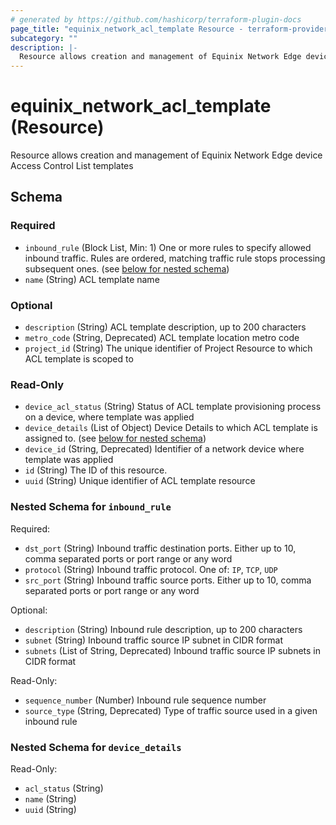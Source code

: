 ```yaml
---
# generated by https://github.com/hashicorp/terraform-plugin-docs
page_title: "equinix_network_acl_template Resource - terraform-provider-equinix"
subcategory: ""
description: |-
  Resource allows creation and management of Equinix Network Edge device Access Control List templates
---
```


# equinix_network_acl_template (Resource)

Resource allows creation and management of Equinix Network Edge device Access Control List templates



<!-- schema generated by tfplugindocs -->
## Schema

### Required

- `inbound_rule` (Block List, Min: 1) One or more rules to specify allowed inbound traffic. Rules are ordered, matching traffic rule stops processing subsequent ones. (see [below for nested schema](#nestedblock--inbound_rule))
- `name` (String) ACL template name

### Optional

- `description` (String) ACL template description, up to 200 characters
- `metro_code` (String, Deprecated) ACL template location metro code
- `project_id` (String) The unique identifier of Project Resource to which ACL template is scoped to

### Read-Only

- `device_acl_status` (String) Status of ACL template provisioning process on a device, where template was applied
- `device_details` (List of Object) Device Details to which ACL template is assigned to. (see [below for nested schema](#nestedatt--device_details))
- `device_id` (String, Deprecated) Identifier of a network device where template was applied
- `id` (String) The ID of this resource.
- `uuid` (String) Unique identifier of ACL template resource

<a id="nestedblock--inbound_rule"></a>
### Nested Schema for `inbound_rule`

Required:

- `dst_port` (String) Inbound traffic destination ports. Either up to 10, comma separated ports or port range or any word
- `protocol` (String) Inbound traffic protocol. One of: `IP`, `TCP`, `UDP`
- `src_port` (String) Inbound traffic source ports. Either up to 10, comma separated ports or port range or any word

Optional:

- `description` (String) Inbound rule description, up to 200 characters
- `subnet` (String) Inbound traffic source IP subnet in CIDR format
- `subnets` (List of String, Deprecated) Inbound traffic source IP subnets in CIDR format

Read-Only:

- `sequence_number` (Number) Inbound rule sequence number
- `source_type` (String, Deprecated) Type of traffic source used in a given inbound rule


<a id="nestedatt--device_details"></a>
### Nested Schema for `device_details`

Read-Only:

- `acl_status` (String)
- `name` (String)
- `uuid` (String)
